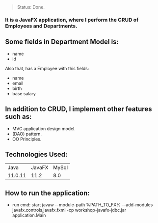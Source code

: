 > Status: Done.

### It is a JavaFX application, where I perform the CRUD of Employees and Departments.

## Some fields in Department Model is:

+ name 
+ id
  
Also that, has a Employee with this fields:

+ name
+ email
+ birth
+ base salary

## In addition to CRUD, I implement other features such as:

* MVC application design model.
* (DAO) pattern.
* OO Principles.

## Technologies Used:

<table>
  <tr>
    <td>Java</td>
    <td>JavaFX</td>
    <td>MySql</td>
  </tr>
  <tr>
    <td>11.0.11</td>
    <td>11.2</td>
    <td>8.0</td>
  </tr>
</table>

## How to run the application:

+ run cmd: start javaw --module-path %PATH_TO_FX% --add-modules javafx.controls,javafx.fxml -cp workshop-javafx-jdbc.jar application.Main

